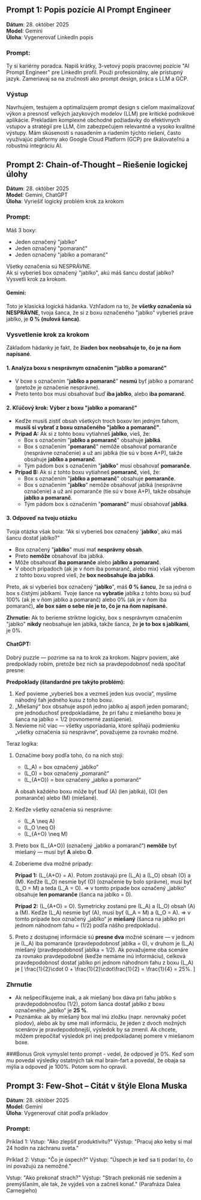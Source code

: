 ## Prompt 1: Popis pozície AI Prompt Engineer
**Dátum**: 28. október 2025  
**Model**: Gemini  
**Úloha**: Vygenerovať LinkedIn popis

### Prompt:
Ty si kariérny poradca. Napíš krátky, 3-vetový popis pracovnej pozície "AI Prompt Engineer" pre LinkedIn profil. Použi profesionálny, ale prístupný jazyk. Zameriavaj sa na zručnosti ako prompt design, práca s LLM a GCP.

### Výstup
Navrhujem, testujem a optimalizujem prompt design s cieľom maximalizovať výkon a presnosť veľkých jazykových modelov (LLM) pre kritické podnikové aplikácie. Prekladám komplexné obchodné požiadavky do efektívnych vstupov a stratégií pre LLM, čím zabezpečujem relevantné a vysoko kvalitné výstupy. Mám skúsenosti s nasadením a riadením týchto riešení, často využívajúc platformy ako Google Cloud Platform (GCP) pre škálovateľnú a robustnú integráciu AI.

## Prompt 2: Chain-of-Thought – Riešenie logickej úlohy
**Dátum**: 28. október 2025  
**Model**: Gemini, ChatGPT  
**Úloha**: Vyriešiť logický problém krok za krokom

### Prompt:
Máš 3 boxy:  
- Jeden označený "jablko"  
- Jeden označený "pomaranč"  
- Jeden označený "jablko a pomaranč"  

Všetky označenia sú NESPRÁVNE.  
Ak si vyberieš box označený "jablko", akú máš šancu dostať jablko?  
Vysvetli krok za krokom.

#### Gemini:
Toto je klasická logická hádanka. Vzhľadom na to, že **všetky označenia sú NESPRÁVNE**, tvoja šanca, že si z boxu označeného "jablko" vyberieš práve jablko, je **0 % (nulová šanca)**.

### Vysvetlenie krok za krokom

Základom hádanky je fakt, že **žiaden box neobsahuje to, čo je na ňom napísané**.

#### 1. Analýza boxu s nesprávnym označením "jablko a pomaranč"

* V boxe s označením "**jablko a pomaranč**" **nesmú** byť jablko a pomaranč (pretože je označenie nesprávne).
* Preto tento box musí obsahovať buď **iba jablko**, alebo **iba pomaranč**.

#### 2. Kľúčový krok: Výber z boxu "jablko a pomaranč"

* Keďže musíš zistiť obsah všetkých troch boxov len jedným ťahom, **musíš si vybrať z boxu označeného "jablko a pomaranč"**.
* **Prípad A:** Ak si z tohto boxu vytiahneš **jablko**, vieš, že:
    * Box s označením "**jablko a pomaranč**" obsahuje **jablká**.
    * Box s označením "**pomaranč**" nemôže obsahovať pomaranče (nesprávne označenie) a už ani jablká (tie sú v boxe A+P), takže obsahuje **jablko a pomaranč**.
    * Tým pádom box s označením "**jablko**" musí obsahovať **pomaranče**.
* **Prípad B:** Ak si z tohto boxu vytiahneš **pomaranč**, vieš, že:
    * Box s označením "**jablko a pomaranč**" obsahuje **pomaranče**.
    * Box s označením "**jablko**" nemôže obsahovať jablká (nesprávne označenie) a už ani pomaranče (tie sú v boxe A+P), takže obsahuje **jablko a pomaranč**.
    * Tým pádom box s označením "**pomaranč**" musí obsahovať **jablká**.

#### 3. Odpoveď na tvoju otázku

Tvoja otázka však bola: "Ak si vyberieš box označený '**jablko**', akú máš šancu dostať jablko?"

* Box označený "**jablko**" musí mať **nesprávny obsah**.
* Preto **nemôže** obsahovať iba jablká.
* Môže obsahovať **iba pomaranče** alebo **jablko a pomaranč**.
* V oboch prípadoch (ak je v ňom iba pomaranč, alebo mix) však výberom z tohto boxu vopred vieš, že **box neobsahuje iba jablká**.

Preto, ak si vyberieš box označený "**jablko**", máš **0 % šancu**, že sa jedná o box s čistými jablkami. Tvoje šance na **vybratie** jablka z tohto boxu sú buď $100 \%$ (ak je v ňom jablko a pomaranč) alebo $0 \%$ (ak je v ňom iba pomaranč), **ale box sám o sebe nie je to, čo je na ňom napísané.**

**Zhrnutie:** Ak to berieme striktne logicky, box s nesprávnym označením "jablko" **nikdy** neobsahuje len jablká, takže šanca, že **je to box s jablkami**, je 0%.


#### ChatGPT:
Dobrý puzzle — pozrime sa na to krok za krokom. Najprv poviem, aké predpoklady robím, pretože bez nich sa pravdepodobnosť nedá spočítať presne:

**Predpoklady (štandardné pre takýto problém):**

1. Keď povieme „vyberieš box a vezmeš jeden kus ovocia“, myslíme náhodný ťah jedného kusu z toho boxu.
2. „Miešaný“ box obsahuje aspoň jedno jablko aj aspoň jeden pomaranč; pre jednoduchosť predpokladáme, že pri ťahu z miešaného boxu je šanca na jablko = 1/2 (rovnomerné zastúpenie).
3. Nevieme nič viac — všetky usporiadania, ktoré spĺňajú podmienku „všetky označenia sú nesprávne“, považujeme za rovnako možné.

Teraz logika:

1. Označíme boxy podľa toho, čo na nich stojí:

   * (L_A) = box označený „jablko“
   * (L_O) = box označený „pomaranč“
   * (L_{A+O}) = box označený „jablko a pomaranč“

   A obsah každého boxu môže byť buď (A) (len jablká), (O) (len pomaranče) alebo (M) (miešané).

2. Keďže všetky označenia sú nesprávne:

   * (L_A \neq A)
   * (L_O \neq O)
   * (L_{A+O} \neq M)

3. Preto box (L_{A+O}) (označený „jablko a pomaranč“) **nemôže** byť miešaný — musí byť **A** alebo **O**.

4. Zoberieme dva možné prípady:

   **Prípad 1:** (L_{A+O} = A).
   Potom zostávajú pre (L_A) a (L_O) obsah (O) a (M). Keďže (L_O) nesmie byť (O) (označenie by bolo správne), musí byť (L_O = M) a teda (L_A = O).
   => v tomto prípade box označený „jablko“ obsahuje **len pomaranče** (šanca na jablko = 0).

   **Prípad 2:** (L_{A+O} = O).
   Symetricky zostanú pre (L_A) a (L_O) obsah (A) a (M). Keďže (L_A) nesmie byť (A), musí byť (L_A = M) a (L_O = A).
   => v tomto prípade box označený „jablko“ je **miešaný** (šanca na jablko pri jednom náhodnom ťahu = (1/2) podľa nášho predpokladu).

5. Preto z dostupnej informácie sú **presne dva** možné scénare — v jednom je (L_A) iba pomaranče (pravdepodobnosť jablka = 0), v druhom je (L_A) miešaný (pravdepodobnosť jablka = 1/2). Ak považujeme oba scenáre za rovnako pravdepodobné (keďže nemáme inú informáciu), celková pravdepodobnosť dostať jablko pri jednom náhodnom ťahu z boxu (L_A) je
   [
   \frac{1}{2}\cdot 0 + \frac{1}{2}\cdot\frac{1}{2} = \frac{1}{4} = 25%.
   ]

### Zhrnutie

* Ak nešpecifikujeme inak, a ak miešaný box dáva pri ťahu jablko s pravdepodobnosťou (1/2), potom šanca dostať jablko z boxu označeného „jablko“ je **25 %**.
* Poznámka: ak by miešaný box mal inú zložku (napr. nerovnaký počet plodov), alebo ak by sme mali informáciu, že jeden z dvoch možných scenárov je pravdepodobnejší, výsledok by sa zmenil. Ak chcete, môžem prepočítať výsledok pri inej predpokladanej pomere v miešanom boxe.


###Bonus
Grok vymyslel tento prompt - vedel, že odpoveď je 0%. Keď som mu povedal výsledky ostatných tak mal brain-fart a povedal, že obaja sa mýlia a odpoveď je 100%. Potom som ho opravil.

## Prompt 3: Few-Shot – Citát v štýle Elona Muska
**Dátum**: 28. október 2025  
**Model**: Gemini  
**Úloha**: Vygenerovať citát podľa príkladov

### Prompt:
Príklad 1:
Vstup: "Ako zlepšiť produktivitu?"
Výstup: "Pracuj ako keby si mal 24 hodín na záchranu sveta."

Príklad 2:
Vstup: "Čo je úspech?"
Výstup: "Úspech je keď sa ti podarí to, čo iní považujú za nemožné."

Vstup: "Ako prekonať strach?"
Výstup: "Strach prekonáš nie sedením a premýšľaním, ale tak, že vyjdeš von a začneš konať." (Parafráza Dalea Carnegieho)